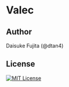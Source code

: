 # Valec

## Author

Daisuke Fujita (@dtan4)

## License

[![MIT License](http://img.shields.io/badge/license-MIT-blue.svg?style=flat)](LICENSE)
